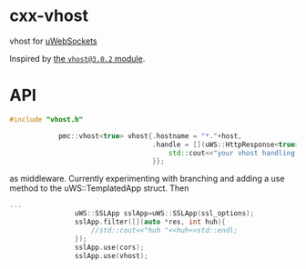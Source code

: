 # cxx-vhost
vhost for [uWebSockets](https://github.com/uNetworking/uWebSockets)

Inspired by  [the `vhost@3.0.2` module](https://github.com/expressjs/vhost).

# API

```c++
#include "vhost.h"

            pmc::vhost<true> vhost{.hostname = "*."+host,
                                   .handle = [](uWS::HttpResponse<true> *res, uWS::HttpRequest *req){
                                       std::cout<<"your vhost handling here "<<std::endl;
                                   }};

```

as middleware.  Currently experimenting with branching and adding a use method to the uWS::TemplatedApp struct. Then

```c++
...
                uWS::SSLApp sslApp=uWS::SSLApp(ssl_options);
                sslApp.filter([](auto *res, int huh){
                    //std::cout<<"huh "<<huh<<std::endl;
                });
                sslApp.use(cors);
                sslApp.use(vhost);

```

